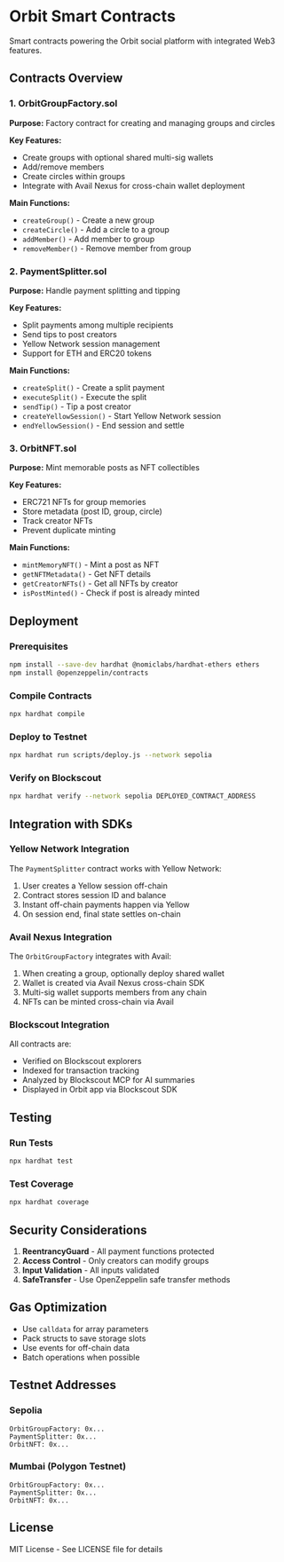 # Orbit Smart Contracts

Smart contracts powering the Orbit social platform with integrated Web3 features.

## Contracts Overview

### 1. OrbitGroupFactory.sol
**Purpose:** Factory contract for creating and managing groups and circles

**Key Features:**
- Create groups with optional shared multi-sig wallets
- Add/remove members
- Create circles within groups
- Integrate with Avail Nexus for cross-chain wallet deployment

**Main Functions:**
- `createGroup()` - Create a new group
- `createCircle()` - Add a circle to a group
- `addMember()` - Add member to group
- `removeMember()` - Remove member from group

### 2. PaymentSplitter.sol
**Purpose:** Handle payment splitting and tipping

**Key Features:**
- Split payments among multiple recipients
- Send tips to post creators
- Yellow Network session management
- Support for ETH and ERC20 tokens

**Main Functions:**
- `createSplit()` - Create a split payment
- `executeSplit()` - Execute the split
- `sendTip()` - Tip a post creator
- `createYellowSession()` - Start Yellow Network session
- `endYellowSession()` - End session and settle

### 3. OrbitNFT.sol
**Purpose:** Mint memorable posts as NFT collectibles

**Key Features:**
- ERC721 NFTs for group memories
- Store metadata (post ID, group, circle)
- Track creator NFTs
- Prevent duplicate minting

**Main Functions:**
- `mintMemoryNFT()` - Mint a post as NFT
- `getNFTMetadata()` - Get NFT details
- `getCreatorNFTs()` - Get all NFTs by creator
- `isPostMinted()` - Check if post is already minted

## Deployment

### Prerequisites
```bash
npm install --save-dev hardhat @nomiclabs/hardhat-ethers ethers
npm install @openzeppelin/contracts
```

### Compile Contracts
```bash
npx hardhat compile
```

### Deploy to Testnet
```bash
npx hardhat run scripts/deploy.js --network sepolia
```

### Verify on Blockscout
```bash
npx hardhat verify --network sepolia DEPLOYED_CONTRACT_ADDRESS
```

## Integration with SDKs

### Yellow Network Integration
The `PaymentSplitter` contract works with Yellow Network:
1. User creates a Yellow session off-chain
2. Contract stores session ID and balance
3. Instant off-chain payments happen via Yellow
4. On session end, final state settles on-chain

### Avail Nexus Integration
The `OrbitGroupFactory` integrates with Avail:
1. When creating a group, optionally deploy shared wallet
2. Wallet is created via Avail Nexus cross-chain SDK
3. Multi-sig wallet supports members from any chain
4. NFTs can be minted cross-chain via Avail

### Blockscout Integration
All contracts are:
- Verified on Blockscout explorers
- Indexed for transaction tracking
- Analyzed by Blockscout MCP for AI summaries
- Displayed in Orbit app via Blockscout SDK

## Testing

### Run Tests
```bash
npx hardhat test
```

### Test Coverage
```bash
npx hardhat coverage
```

## Security Considerations

1. **ReentrancyGuard** - All payment functions protected
2. **Access Control** - Only creators can modify groups
3. **Input Validation** - All inputs validated
4. **SafeTransfer** - Use OpenZeppelin safe transfer methods

## Gas Optimization

- Use `calldata` for array parameters
- Pack structs to save storage slots
- Use events for off-chain data
- Batch operations when possible

## Testnet Addresses

### Sepolia
```
OrbitGroupFactory: 0x...
PaymentSplitter: 0x...
OrbitNFT: 0x...
```

### Mumbai (Polygon Testnet)
```
OrbitGroupFactory: 0x...
PaymentSplitter: 0x...
OrbitNFT: 0x...
```

## License

MIT License - See LICENSE file for details

